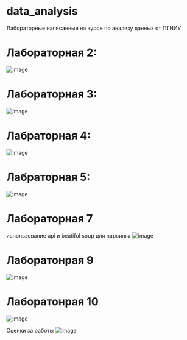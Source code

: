 # data_analysis
Лабораторные написанные на курсе по анализу данных от ПГНИУ


# Лабораторная 2:
![image](https://user-images.githubusercontent.com/77189625/165058200-6537d201-7ea6-495d-ae68-416b0f5477c7.png)

# Лабораторная 3:
![image](https://user-images.githubusercontent.com/77189625/165058435-728d2188-308f-454b-a558-cc5e7ec4def4.png)

# Лабраторная 4:
![image](https://user-images.githubusercontent.com/77189625/165058903-204374c3-e17b-433c-8f29-0b6cc101ec50.png)

# Лабраторная 5:
![image](https://user-images.githubusercontent.com/77189625/165059007-80ce3bba-e059-4c75-b098-bd00251fd66e.png)

# Лабораторная 7
использование api и beatiful soup для парсинга
![image](https://user-images.githubusercontent.com/77189625/165299790-99f9ddb7-8d6e-4218-8619-67c00834d1e0.png)

# Лаборатонрая 9
![image](https://user-images.githubusercontent.com/77189625/165300162-70bfb1a7-7939-4fb2-becf-c1c999b64aaa.png)

# Лаборатонрая 10
![image](https://user-images.githubusercontent.com/77189625/165300317-b13d37a5-da4a-4e64-918c-5bc76497b37d.png)


Оценки за работы
![image](https://user-images.githubusercontent.com/77189625/165080297-3d4c0004-40ae-4343-8427-cd33d1a45f45.png)
